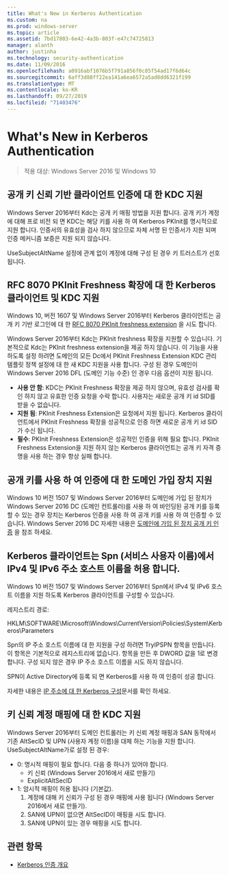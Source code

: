 ```yaml
---
title: What's New in Kerberos Authentication
ms.custom: na
ms.prod: windows-server
ms.topic: article
ms.assetid: 7bd17803-6e42-4a3b-803f-e47c74725813
manager: alanth
author: justinha
ms.technology: security-authentication
ms.date: 11/09/2016
ms.openlocfilehash: a0916abf1076b5f791a856f0c85f54ad17f6d64c
ms.sourcegitcommit: 6aff3d88ff22ea141a6ea6572a5ad8dd6321f199
ms.translationtype: MT
ms.contentlocale: ko-KR
ms.lasthandoff: 09/27/2019
ms.locfileid: "71403476"
---
```

# <a name="whats-new-in-kerberos-authentication"></a>What's New in Kerberos Authentication

>적용 대상: Windows Server 2016 및 Windows 10

## <a name="kdc-support-for-public-key-trust-based-client-authentication"></a>공개 키 신뢰 기반 클라이언트 인증에 대 한 KDC 지원

Windows Server 2016부터 Kdc는 공개 키 매핑 방법을 지원 합니다. 공개 키가 계정에 대해 프로 비전 되 면 KDC는 해당 키를 사용 하 여 Kerberos PKInit를 명시적으로 지원 합니다. 인증서의 유효성을 검사 하지 않으므로 자체 서명 된 인증서가 지원 되며 인증 메커니즘 보증은 지원 되지 않습니다.

UseSubjectAltName 설정에 관계 없이 계정에 대해 구성 된 경우 키 트러스트가 선호 됩니다.

## <a name="kerberos-client-and-kdc-support-for-rfc-8070-pkinit-freshness-extension"></a>RFC 8070 PKInit Freshness 확장에 대 한 Kerberos 클라이언트 및 KDC 지원

Windows 10, 버전 1607 및 Windows Server 2016부터 Kerberos 클라이언트는 공개 키 기반 로그인에 대 한 [RFC 8070 PKInit freshness extension](https://datatracker.ietf.org/doc/draft-ietf-kitten-pkinit-freshness/) 을 시도 합니다. 

Windows Server 2016부터 Kdc는 PKInit freshness 확장을 지원할 수 있습니다. 기본적으로 Kdc는 PKInit freshness extension을 제공 하지 않습니다. 이 기능을 사용 하도록 설정 하려면 도메인의 모든 Dc에서 PKInit Freshness Extension KDC 관리 템플릿 정책 설정에 대 한 새 KDC 지원을 사용 합니다. 구성 된 경우 도메인이 Windows Server 2016 DFL (도메인 기능 수준) 인 경우 다음 옵션이 지원 됩니다.

- **사용 안 함**: KDC는 PKInit Freshness 확장을 제공 하지 않으며, 유효성 검사를 확인 하지 않고 유효한 인증 요청을 수락 합니다. 사용자는 새로운 공개 키 id SID를 받을 수 없습니다.
- **지원 됨**: PKInit Freshness Extension은 요청에서 지원 됩니다. Kerberos 클라이언트에서 PKInit Freshness 확장을 성공적으로 인증 하면 새로운 공개 키 id SID가 수신 됩니다.
- **필수**: PKInit Freshness Extension은 성공적인 인증을 위해 필요 합니다. PKInit Freshness Extension을 지원 하지 않는 Kerberos 클라이언트는 공개 키 자격 증명을 사용 하는 경우 항상 실패 합니다.

## <a name="domain-joined-device-support-for-authentication-using-public-key"></a>공개 키를 사용 하 여 인증에 대 한 도메인 가입 장치 지원

Windows 10 버전 1507 및 Windows Server 2016부터 도메인에 가입 된 장치가 Windows Server 2016 DC (도메인 컨트롤러)를 사용 하 여 바인딩된 공개 키를 등록할 수 있는 경우 장치는 Kerberos 인증을 사용 하 여 공개 키를 사용 하 여 인증할 수 있습니다. Windows Server 2016 DC 자세한 내용은 [도메인에 가입 된 장치 공개 키 인증](Domain-joined-Device-Public-Key-Authentication.md) 을 참조 하세요.

## <a name="kerberos-clients-allow-ipv4-and-ipv6-address-hostnames-in-service-principal-names-spns"></a>Kerberos 클라이언트는 Spn (서비스 사용자 이름)에서 IPv4 및 IPv6 주소 호스트 이름을 허용 합니다.

Windows 10 버전 1507 및 Windows Server 2016부터 Spn에서 IPv4 및 IPv6 호스트 이름을 지원 하도록 Kerberos 클라이언트를 구성할 수 있습니다. 

레지스트리 경로:

HKLM\SOFTWARE\Microsoft\Windows\CurrentVersion\Policies\System\Kerberos\Parameters

Spn의 IP 주소 호스트 이름에 대 한 지원을 구성 하려면 TryIPSPN 항목을 만듭니다. 이 항목은 기본적으로 레지스트리에 없습니다. 항목을 만든 후 DWORD 값을 1로 변경 합니다. 구성 되지 않은 경우 IP 주소 호스트 이름을 시도 하지 않습니다.

SPN이 Active Directory에 등록 되 면 Kerberos를 사용 하 여 인증이 성공 합니다. 

자세한 내용은 [IP 주소에 대 한 Kerberos 구성](configuring-kerberos-over-ip.md)문서를 확인 하세요.

## <a name="kdc-support-for-key-trust-account-mapping"></a>키 신뢰 계정 매핑에 대 한 KDC 지원

Windows Server 2016부터 도메인 컨트롤러는 키 신뢰 계정 매핑과 SAN 동작에서 기존 AltSecID 및 UPN (사용자 계정 이름)을 대체 하는 기능을 지원 합니다. UseSubjectAltName가로 설정 된 경우:

- 0: 명시적 매핑이 필요 합니다. 다음 중 하나가 있어야 합니다.
    - 키 신뢰 (Windows Server 2016에서 새로 만들기)
    - ExplicitAltSecID
- 1: 암시적 매핑이 허용 됩니다 (기본값).
    1. 계정에 대해 키 신뢰가 구성 된 경우 매핑에 사용 됩니다 (Windows Server 2016에서 새로 만들기).
    2. SAN에 UPN이 없으면 AltSecID이 매핑을 시도 합니다.
    3. SAN에 UPN이 있는 경우 매핑을 시도 합니다.

## <a name="see-also"></a>관련 항목

- [Kerberos 인증 개요](kerberos-authentication-overview.md)
